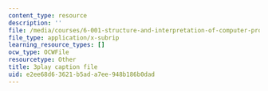 ```yaml
---
content_type: resource
description: ''
file: /media/courses/6-001-structure-and-interpretation-of-computer-programs-spring-2005/e2ee68d63621b5ada7ee948b186b0dad_qp05AtXbOP0.srt
file_type: application/x-subrip
learning_resource_types: []
ocw_type: OCWFile
resourcetype: Other
title: 3play caption file
uid: e2ee68d6-3621-b5ad-a7ee-948b186b0dad
---
```

